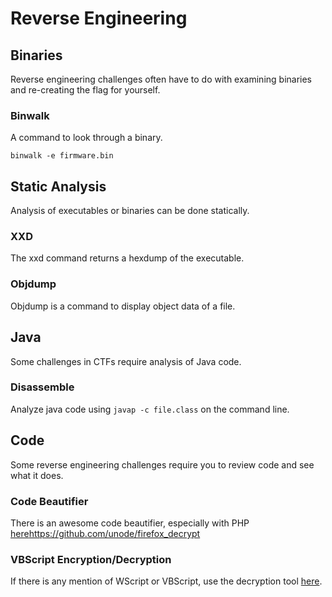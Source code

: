 # Reverse Engineering 

## Binaries 
Reverse engineering challenges often have to do with examining binaries and re-creating the flag for yourself. 

### Binwalk
A command to look through a binary. 
```
binwalk -e firmware.bin
```
## Static Analysis
Analysis of executables or binaries can be done statically. 

### XXD
The xxd command returns a hexdump of the executable. 

### Objdump 
Objdump is a command to display object data of a file. 

## Java 
Some challenges in CTFs require analysis of Java code. 

### Disassemble
Analyze java code using ```javap -c file.class``` on the command line. 

## Code
Some reverse engineering challenges require you to review code and see what it does. 

### Code Beautifier
There is an awesome code beautifier, especially with PHP [here](https://codebeautify.org/php-beautifier#google_vignette)https://github.com/unode/firefox_decrypt

### VBScript Encryption/Decryption
If there is any mention of WScript or VBScript, use the decryption tool [here](https://master.ayra.ch/vbs/vbs.aspx). 

